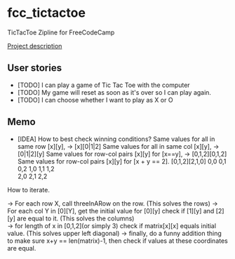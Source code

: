 # fcc_tictactoe
TicTacToe Zipline for FreeCodeCamp

[Project description](https://www.freecodecamp.com/challenges/build-a-tic-tac-toe-game)

## User stories
- [TODO] I can play a game of Tic Tac Toe with the computer
- [TODO] My game will reset as soon as it's over so I can play again.
- [TODO] I can choose whether I want to play as X or O


## Memo
- [IDEA] How to best check winning conditions?
Same values for all in same row [x][y], -> [x][0|1|2]
Same values for all in same col [x][y], -> [0|1|2][y]
Same values for row-col pairs [x][y] for [x==y], -> [0,1,2][0,1,2]
Same values for row-col pairs [x][y] for [x + y == 2]. [0,1,2][2,1,0]
0,0 0,1 0,2
1,0 1,1 1,2  
2,0 2,1 2,2

How to iterate.

-> For each row X,
   call threeInARow on the row.
   (This solves the rows)
-> For each col Y in [0][Y],
    get the initial value for [0][y]
    check if [1][y] and [2][y] are equal to it.
  (This solves the columns)   
-> for length of x in [0,1,2](or simply 3)
   check if matrix[x][x] equals initial value.
   (This solves upper left diagonal)
-> finally,
   do a funny addition thing to make sure x+y == len(matrix)-1,
   then check if values at these coordinates are equal.
